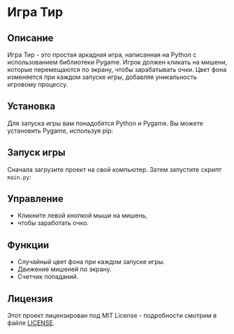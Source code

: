 # Игра Тир

## Описание

Игра Тир - это простая аркадная игра, написанная
на Python с использованием библиотеки Pygame.
Игрок должен кликать на мишени, которые перемещаются
по экрану, чтобы зарабатывать очки. Цвет фона изменяется
при каждом запуске игры, добавляя уникальность игровому
процессу.

## Установка

Для запуска игры вам понадобятся Python и Pygame.
Вы можете установить Pygame, используя pip:


## Запуск игры

Сначала загрузите проект на свой компьютер.
Затем запустите скрипт `main.py`:


## Управление

- Кликните левой кнопкой мыши на мишень,
- чтобы заработать очко.

## Функции

- Случайный цвет фона при каждом запуске игры.
- Движение мишеней по экрану.
- Счетчик попаданий.


## Лицензия

Этот проект лицензирован под MIT License - подробности
смотрим в файле [LICENSE](LICENSE).